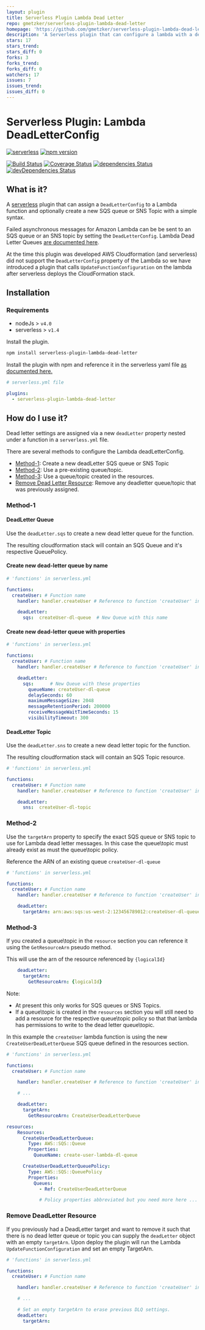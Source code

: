 ```yaml
---
layout: plugin
title: Serverless Plugin Lambda Dead Letter
repo: gmetzker/serverless-plugin-lambda-dead-letter
homepage: 'https://github.com/gmetzker/serverless-plugin-lambda-dead-letter'
description: 'A Serverless plugin that can configure a lambda with a dead letter queue or topic'
stars: 17
stars_trend: 
stars_diff: 0
forks: 3
forks_trend: 
forks_diff: 0
watchers: 17
issues: 7
issues_trend: 
issues_diff: 0
---
```



# Serverless Plugin:  Lambda DeadLetterConfig

[![serverless](http://public.serverless.com/badges/v3.svg)](http://www.serverless.com)
[![npm version](https://img.shields.io/npm/v/serverless-plugin-lambda-dead-letter.svg)](https://www.npmjs.com/package/serverless-plugin-lambda-dead-letter)


[![Build Status](https://travis-ci.org/gmetzker/serverless-plugin-lambda-dead-letter.svg?branch=master)](https://travis-ci.org/gmetzker/serverless-plugin-lambda-dead-letter)
[![Coverage Status](https://coveralls.io/repos/github/gmetzker/serverless-plugin-lambda-dead-letter/badge.svg?branch=master)](https://coveralls.io/github/gmetzker/serverless-plugin-lambda-dead-letter?branch=master)
[![dependencies Status](https://img.shields.io/david/gmetzker/serverless-plugin-lambda-dead-letter.svg)](https://david-dm.org/gmetzker/serverless-plugin-lambda-dead-letter)
[![devDependencies Status](https://img.shields.io/david/dev/gmetzker/serverless-plugin-lambda-dead-letter.svg)](https://david-dm.org/gmetzker/serverless-plugin-lambda-dead-letter?type=dev)



## What is it?

A [serverless](https://serverless.com/) plugin that can assign a `DeadLetterConfig` to a Lambda function and optionally create a new SQS queue or SNS Topic with a simple syntax.

Failed asynchronous messages for Amazon Lambda can be be sent to an SQS queue or an SNS topic by setting the `DeadLetterConfig`.  Lambda Dead Letter Queues [are documented here](http://docs.aws.amazon.com/lambda/latest/dg/dlq.html).  

At the time this plugin was developed AWS Cloudformation (and serverless) did not support the `DeadLetterConfig` property of the Lambda so we have introduced a plugin that calls `UpdateFunctionConfiguration` on the lambda after serverless deploys the CloudFormation stack.

## Installation

### Requirements
* nodeJs > `v4.0`
* serverless > `v1.4`

Install the plugin.
```bash
npm install serverless-plugin-lambda-dead-letter
```

Install the plugin with npm and reference it in the serverless yaml file [as documented here.](https://serverless.com/framework/docs/providers/aws/guide/plugins/)

```YAML
# serverless.yml file

plugins:
  - serverless-plugin-lambda-dead-letter
```

## How do I use it?

Dead letter settings are assigned via a new `deadLetter` property nested under a function in a `serverless.yml` file.  

There are several methods to configure the Lambda deadLetterConfig.

* [Method-1](#method-1):  Create a new deadLetter SQS queue or SNS Topic
* [Method-2](#method-2):  Use a pre-existing queue/topic.
* [Method-3](#method-3):  Use a queue/topic created in the resources.
* [Remove Dead Letter Resource](#remove-deadletter-resource):  Remove any deadletter queue/topic that was previously assigned.

### Method-1

#### DeadLetter Queue
Use the `deadLetter.sqs` to create a new dead letter queue for the function.  


The resulting cloudformation stack will contain an SQS Queue and it's respective QueuePolicy.  

#### Create new dead-letter queue by name
```YAML
# 'functions' in serverless.yml

functions:
  createUser: # Function name
    handler: handler.createUser # Reference to function 'createUser' in code

    deadLetter:
      sqs:  createUser-dl-queue  # New Queue with this name
```

#### Create new dead-letter queue with properties
```YAML
# 'functions' in serverless.yml

functions:
  createUser: # Function name
    handler: handler.createUser # Reference to function 'createUser' in code

    deadLetter:
      sqs:      # New Queue with these properties
        queueName: createUser-dl-queue
        delaySeconds: 60
        maximumMessageSize: 2048
        messageRetentionPeriod: 200000
        receiveMessageWaitTimeSeconds: 15
        visibilityTimeout: 300
```

#### DeadLetter Topic

Use the `deadLetter.sns` to create a new dead letter topic for the function.

The resulting cloudformation stack will contain an SQS Topic resource.

```YAML
# 'functions' in serverless.yml

functions:
  createUser: # Function name
    handler: handler.createUser # Reference to function 'createUser' in code

    deadLetter:
      sns:  createUser-dl-topic
```


### Method-2
Use the `targetArn` property to specify the exact SQS queue or SNS topic to use for Lambda dead letter messages.  In this case the queue\topic must already exist as must the queue\topic policy.

Reference the ARN of an existing queue `createUser-dl-queue`
```YAML
# 'functions' in serverless.yml

functions:
  createUser: # Function name
    handler: handler.createUser # Reference to function 'createUser' in code

    deadLetter:
      targetArn: arn:aws:sqs:us-west-2:123456789012:createUser-dl-queue
```

### Method-3
If you created a queue\topic in the `resource` section you can reference it using the `GetResourceArn` pseudo method.  

This will use the arn of the resource referenced by `{logicalId}`
```YAML
    deadLetter:
      targetArn:
        GetResourceArn: {logicalId}
```
Note:  
- At present this only works for SQS queues or SNS Topics.
- If a queue\topic is created in the `resources` section you will still need to add a resource for the respective queue\topic policy so that that lambda has permissions to write to the dead letter queue\topic.

In this example the `createUser` lambda function is using the new `CreateUserDeadLetterQueue` SQS queue defined in the resources section.

```YAML
# 'functions' in serverless.yml

functions:
  createUser: # Function name

    handler: handler.createUser # Reference to function 'createUser' in code

    # ...

    deadLetter:
      targetArn:
        GetResourceArn: CreateUserDeadLetterQueue

resources:
    Resources:
      CreateUserDeadLetterQueue:
        Type: AWS::SQS::Queue
        Properties:
          QueueName: create-user-lambda-dl-queue

      CreateUserDeadLetterQueuePolicy:
        Type: AWS::SQS::QueuePolicy
        Properties:
          Queues:
            - Ref: CreateUserDeadLetterQueue

            # Policy properties abbreviated but you need more here ...
```

### Remove DeadLetter Resource
If you previously had a DeadLetter target and want to remove it such that there is no dead letter queue or topic you can supply the `deadLetter` object with an empty `targetArn`.  Upon deploy the plugin will run the Lambda `UpdateFunctionConfiguration` and set an empty TargetArn.

```YAML
# 'functions' in serverless.yml

functions:
  createUser: # Function name

    handler: handler.createUser # Reference to function 'createUser' in code

    # ...

    # Set an empty targetArn to erase previous DLQ settings.
    deadLetter:
      targetArn:
```
